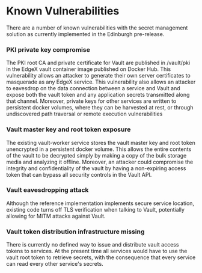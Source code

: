 # Known Vulnerabilities

There are a number of known vulnerabilities with the secret management solution as currently implemented in the Edinburgh pre-release.

### PKI private key compromise

The PKI root CA and private certificate for Vault are published in /vault/pki in the EdgeX vault container image published on Docker Hub. This vulnerability allows an attacker to generate their own server certificates to masquerade as any EdgeX service. This vulnerability also allows an attacker to eavesdrop on the data connection between a service and Vault and expose both the vault token and any application secrets transmitted along that channel. Moreover, private keys for other services are written to persistent docker volumes, where they can be harvested at rest, or through undiscovered path traversal or remote execution vulnerabilities

### Vault master key and root token exposure

The existing vault-worker service stores the vault master key and root token unencrypted in a persistent docker volume. This allows the entire contents of the vault to be decrypted simply by making a copy of the bulk storage media and analyzing it offline. Moreover, an attacker could compromise the integrity and confidentiality of the vault by having a non-expiring access token that can bypass all security controls in the Vault API.

### Vault eavesdropping attack

Although the reference implementation implements secure service location, existing code turns off TLS verification when talking to Vault, potentially allowing for MITM attacks against Vault.

### Vault token distribution infrastructure missing

There is currently no defined way to issue and distribute vault access tokens to services. At the present time all services would have to use the vault root token to retrieve secrets, with the consequence that every service can read every other service's secrets.